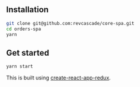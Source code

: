 ## Installation

```bash
git clone git@github.com:revcascade/core-spa.git
cd orders-spa
yarn
```

## Get started
```bash
yarn start
```

This is built using [create-react-app-redux](https://github.com/notrab/create-react-app-redux).
